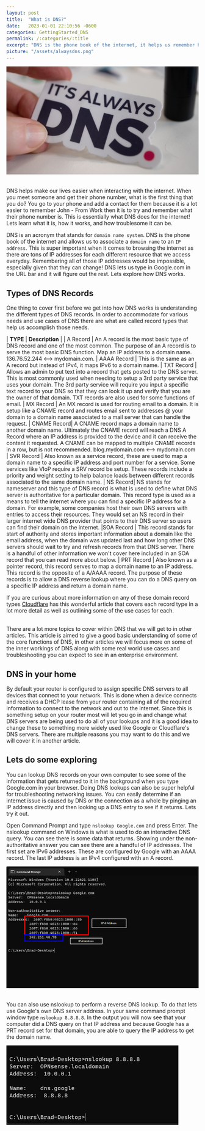 ```yaml
---
layout: post
title:  "What is DNS?"
date:   2023-01-01 22:10:56 -0600
categories: GettingStarted_DNS
permalink: /:categories/:title
excerpt: "DNS is the phone book of the internet, it helps us remember how to get to computer resources and is usually the cause of a lot of networking issues. Be warned."
picture: "/assets/alwaysdns.png"
---
```


<div style=img><img src="/assets/alwaysdns.png"></div>

<br>

DNS helps make our lives easier when interacting with the internet. When you meet someone and get their phone number, what is the first thing that you do? You go to your phone and add a contact for them because it is a lot easier to remember John - From Work then it is to try and remember what their phone number is. This is essentially what DNS does for the internet! Lets learn what it is, how it works, and how troublesome it can be.

DNS is an acronym that stands for `domain name system`. DNS is the phone book of the internet and allows us to associate a `domain name` to an `IP address`. This is super important when it comes to browsing the internet as there are tons of IP addresses for each different resource that we access everyday. Remembering all of those IP addresses would be impossible, especially given that they can change! DNS lets us type in Google.com in the URL bar and it will figure out the rest. Lets explore how DNS works.

## Types of DNS Records
One thing to cover first before we get into how DNS works is understanding the different types of DNS records. In order to accommodate for various needs and use cases of DNS there are what are called record types that help us accomplish those needs.

| **TYPE** | **Description** |
| A Record | An A record is the most basic type of DNS record and one of the most common. The purpose of an A record is to serve the most basic DNS function. Map an IP address to a domain name. 136.76.52.244 <--> mydomain.com.
| AAAA Record | This is the same as an A record but instead of IPv4, it maps IPv6 to a domain name.
| TXT Record | Allows an admin to put text into a record that gets posted to the DNS server. This is most commonly used when needing to setup a 3rd party service that uses your domain. The 3rd party service will require you input a specific text record to your DNS so that they can look it up and verify that you are the owner of that domain. TXT records are also used for some functions of email.
| MX Record | An MX record is used for routing email to a domain. It is setup like a CNAME record and routes email sent to addresses @ your domain to a domain name associated to a mail server that can handle the request.
| CNAME Record| A CNAME record maps a domain name to another domain name. Ultimately the CNAME record will reach a DNS A Record where an IP address is provided to the device and it can receive the content it requested. A CNAME can be mapped to multiple CNAME records in a row, but is not recommended. blog.mydomain.com <--> mydomain.com
| SVR Record | Also known as a service record, these are used to map a domain name to a specific IP address and port number for a service. Some services like VIoP require a SRV record be setup. These records include a priority and weight setting to help balance loads between different records associated to the same domain name.
| NS Record| NS stands for nameserver and this type of DNS record is what is used to define what DNS server is authoritative for a particular domain. This record type is used as a means to tell the internet where you can find a specific IP address for a domain. For example, some companies host their own DNS servers with entries to access their resources. They would set an NS record in their larger internet wide DNS provider that points to their DNS server so users can find their domain on the internet.
|SOA Record | This record stands for start of authority and stores important information about a domain like the email address, when the domain was updated last and how long other DNS servers should wait to try and refresh records from that DNS server. There is a handful of other information we won't cover here included in an SOA record that you can read more about below.
| PRT Record | Also known as a pointer record, this record serves to map a domain name to an IP address. This record is the opposite of a A/AAAA record. The purpose of these records is to allow a DNS reverse lookup where you can do a DNS query on a specific IP address and return a domain name.

If you are curious about more information on any of these domain record types [Cloudflare](https://www.cloudflare.com/learning/dns/dns-records/#:~:text=What%20is%20a%20DNS%20record,handle%20requests%20for%20that%20domain.) has this wonderful article that covers each record type in a lot more detail as well as outlining some of the use cases for each.

<br>
There are a lot more topics to cover within DNS that we will get to in other articles. This article is aimed to give a good basic understanding of some of the core functions of DNS, in other articles we will focus more on some of the inner workings of DNS along with some real world use cases and troubleshooting you can expect to see in an enterprise environment.

<br>

## DNS in your home
By default your router is configured to assign specific DNS servers to all devices that connect to your network. This is done when a device connects and receives a DHCP lease from your router containing all of the required information to connect to the network and out to the internet. Since this is something setup on your router most will let you go in and change what DNS servers are being used to do all of your lookups and it is a good idea to change these to something more widely used like Google or Cloudflare's DNS servers. There are multiple reasons you may want to do this and we will cover it in another article.


## Lets do some exploring
You can lookup DNS records on your own computer to see some of the information that gets returned to it in the background when you type Google.com in your browser. Doing DNS lookups can also be super helpful for troubleshooting networking issues. You can easily determine if an internet issue is caused by DNS or the connection as a whole by pinging an IP address directly and then looking up a DNS entry to see if it returns. Lets try it out.
<br>

Open Command Prompt and type `nslookup Google.com` and press Enter. The nslookup command on Windows is what is used to do an interactive DNS query. You can see there is some data that returns. Showing under the non-authoritative answer you can see there are a handful of IP addresses. The first set are IPv6 addresses. These are configured by Google with an AAAA record. The last IP address is an IPv4 configured with an A record.

<div style=img><img src="/assets/nslookup.png"></div>

<br>

You can also use nslookup to perform a reverse DNS lookup. To do that lets use Google's own DNS server address. In your same command prompt window type `nslookup 8.8.8.8`. In the output you will now see that your computer did a DNS query on that IP address and because Google has a PRT record set for that domain, you are able to query the IP address to get the domain name.

<div style=img><img src="/assets/reversedns.png"></div>